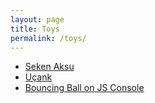 ```yaml
---
layout: page
title: Toys
permalink: /toys/
---
```


- [Seken Aksu](/toys/seken-aksu/)
- [Uçank](/toys/ucank/)
- [Bouncing Ball on JS Console](/toys/bouncing-ball-on-js-console/)
